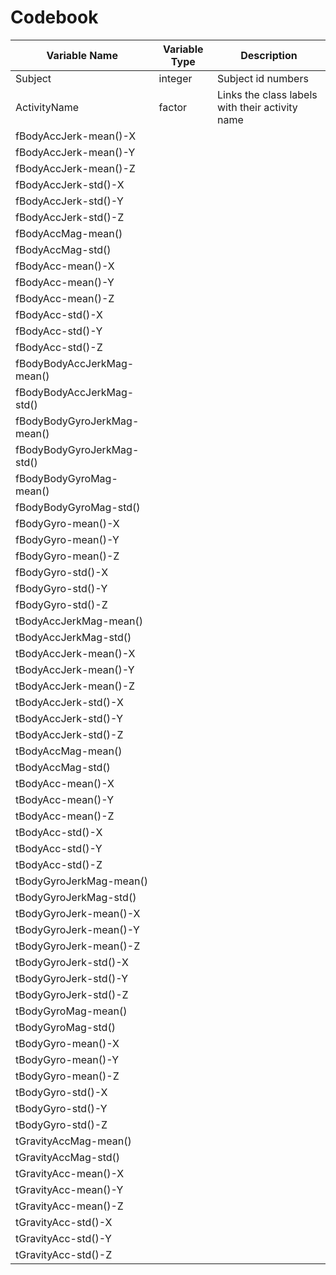 Codebook
========

Variable Name              | Variable Type | Description
-------------              | ------------- | ----------- 
Subject                    | integer       | Subject id numbers
ActivityName               | factor        | Links the class labels with their activity name
fBodyAccJerk-mean()-X      |
fBodyAccJerk-mean()-Y      |
fBodyAccJerk-mean()-Z      |
fBodyAccJerk-std()-X       |
fBodyAccJerk-std()-Y       |
fBodyAccJerk-std()-Z       |
fBodyAccMag-mean()         |
fBodyAccMag-std()          |
fBodyAcc-mean()-X          |
fBodyAcc-mean()-Y          |
fBodyAcc-mean()-Z          |
fBodyAcc-std()-X           |
fBodyAcc-std()-Y           |
fBodyAcc-std()-Z           |
fBodyBodyAccJerkMag-mean() |
fBodyBodyAccJerkMag-std()  |
fBodyBodyGyroJerkMag-mean()|
fBodyBodyGyroJerkMag-std() |
fBodyBodyGyroMag-mean()    |
fBodyBodyGyroMag-std()     |
fBodyGyro-mean()-X         |
fBodyGyro-mean()-Y         |
fBodyGyro-mean()-Z         |
fBodyGyro-std()-X          |
fBodyGyro-std()-Y          |
fBodyGyro-std()-Z          |
tBodyAccJerkMag-mean()     |
tBodyAccJerkMag-std()      |
tBodyAccJerk-mean()-X      |
tBodyAccJerk-mean()-Y      |
tBodyAccJerk-mean()-Z      |
tBodyAccJerk-std()-X       |
tBodyAccJerk-std()-Y       |
tBodyAccJerk-std()-Z       |
tBodyAccMag-mean()         |
tBodyAccMag-std()          |
tBodyAcc-mean()-X          |
tBodyAcc-mean()-Y          |
tBodyAcc-mean()-Z          |
tBodyAcc-std()-X           |
tBodyAcc-std()-Y           |
tBodyAcc-std()-Z           |
tBodyGyroJerkMag-mean()    |
tBodyGyroJerkMag-std()     |
tBodyGyroJerk-mean()-X     |
tBodyGyroJerk-mean()-Y     |
tBodyGyroJerk-mean()-Z     |
tBodyGyroJerk-std()-X      |
tBodyGyroJerk-std()-Y      |
tBodyGyroJerk-std()-Z      |
tBodyGyroMag-mean()        |
tBodyGyroMag-std()         |
tBodyGyro-mean()-X         |
tBodyGyro-mean()-Y         |
tBodyGyro-mean()-Z         |
tBodyGyro-std()-X          |
tBodyGyro-std()-Y          |
tBodyGyro-std()-Z          |
tGravityAccMag-mean()      |
tGravityAccMag-std()       |
tGravityAcc-mean()-X       |
tGravityAcc-mean()-Y       |
tGravityAcc-mean()-Z       |
tGravityAcc-std()-X        |
tGravityAcc-std()-Y        |
tGravityAcc-std()-Z        |